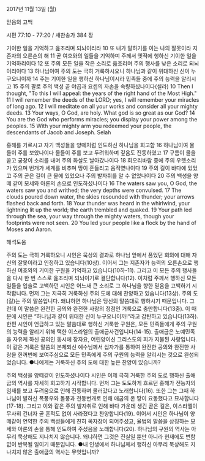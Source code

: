 2017년 11월 13일 (월)

믿음의 고백



시편 77:10 - 77:20 / 새찬송가 384 장


기이한 일을 기억하고 읊조리며 되뇌이리라
10 또 내가 말하기를 이는 나의 잘못이라 지존자의 오른손의 해 11 곧 여호와의 일들을 기억하며 주께서 옛적에 행하신 기이한 일을 기억하리이다 12 또 주의 모든 일을 작은 소리로 읊조리며 주의 행사를 낮은 소리로 되뇌이리이다 13 하나님이여 주의 도는 극히 거룩하시오니 하나님과 같이 위대하신 신이 누구오니이까 14 주는 기이한 일을 행하신 하나님이시라 민족들 중에 주의 능력을 알리시고 15 주의 팔로 주의 백성 곧 야곱과 요셉의 자손을 속량하셨나이다(셀라)
10 Then I thought, "To this I will appeal: the years of the right hand of the Most High." 11 I will remember the deeds of the LORD; yes, I will remember your miracles of long ago. 12 I will meditate on all your works and consider all your mighty deeds. 13 Your ways, O God, are holy. What god is so great as our God? 14 You are the God who performs miracles; you display your power among the peoples. 15 With your mighty arm you redeemed your people, the descendants of Jacob and Joseph. Selah

홍해를 가르시고 자기 백성들을 양떼처럼 인도하신 하나님을 회고함
16 하나님이여 물들이 주를 보았나이다 물들이 주를 보고 두려워하며 깊음도 진동하였고 17 구름이 물을 쏟고 궁창이 소리를 내며 주의 화살도 날아갔나이다 18 회오리바람 중에 주의 우렛소리가 있으며 번개가 세계를 비추며 땅이 흔들리고 움직였나이다 19 주의 길이 바다에 있었고 주의 곧은 길이 큰 물에 있었으나 주의 발자취를 알 수 없었나이다 20 주의 백성을 양 떼 같이 모세와 아론의 손으로 인도하셨나이다
16 The waters saw you, O God, the waters saw you and writhed; the very depths were convulsed. 17 The clouds poured down water, the skies resounded with thunder; your arrows flashed back and forth. 18 Your thunder was heard in the whirlwind, your lightning lit up the world; the earth trembled and quaked. 19 Your path led through the sea, your way through the mighty waters, though your footprints were not seen. 20 You led your people like a flock by the hand of Moses and Aaron.

해석도움





주의 도는 극히 거룩하오니
시인은 묵상의 결과로 하나님 앞에서 품었던 회의에 대해 자신의 잘못이라고 인정하고 있습니다(10상). 이어서 그는 지존자가 능력의 오른손으로 행하신 여호와의 기이한 구원을 기억하고 있습니다(10하-11). 그리고 이 모든 주의 행사들을 다시 한 번 스스로 읊조리며 되뇌이기로 결단합니다(12). 이처럼 주께서 행하신 모든 일들을 입술로 고백하던 시인은 어느새 큰 소리로 그 하나님을 향한 믿음을 고백하기 시작합니다. 먼저 그는 지극히 거룩하신 주의 도에 대해 찬양하고 있습니다(13상). 주의 도(길)는 주의 말씀입니다. 왜냐하면 하나님은 당신의 말씀대로 행하시기 때문입니다. 그런데 이 말씀은 완전한 공의와 완전한 사랑의 정점인 거룩으로 충만합니다(13중). 이 때문에 시인은 “하나님과 같이 위대한 신이 누구오니이까!“라고 감탄하고 있습니다(13하). 한편 시인이 언급하고 있는 말씀대로 행하신 거룩한 구원은, 모든 민족들에게 주의 구원의 능력을 알리기 위해 택한 이스라엘의 출애굽사건입니다(14-15). 출애굽은 노예민족을 자유케 하신 공의인 동시에 장자요, 어린양이신 그리스도의 피가 지불된 사랑입니다. 이 같은 거룩은 말씀의 본체되신 예수님께서 십자가를 통하여 완전한 공의와 완전한 사랑을 한꺼번에 보여주심으로 모든 민족에게 주의 구원의 능력을 알리시는 것으로 완성되었습니다.
●나에게는 거룩하신 주의 도에 대한 높은 찬양이 있습니까?

주의 백성을 양떼같이 인도하셨나이다
시인은 이제 극히 거룩한 주의 도로 행하신 출애굽의 역사를 자세히 회고하기 시작합니다.
먼저 그는 도도하게 흐르던 홍해가 전능자의 임재를 보고 두려움으로 인해 진동하며 물러갔다고 노래합니다(16). 또한 그는 그때 하나님이 발하신 폭풍우와 돌풍과 천둥번개로 인해 애굽의 온 땅이 요동했다고 묘사합니다(17-18). 그리고 이와 같은 주의 발자취로 인해 바다 가운데 생긴 곧은 길은, 이스라엘이 무사히 건너자 곧 흔적도 없이 사라졌다고 찬양합니다(19). 이어서 시인은 하나님이 양떼같이 연약한 주의 백성들에게 친히 목자장이 되어주셨고, 율법의 말씀을 상징하는 모세와 아론의 손을 통해 인도하여 주셨음을 노래합니다(20). 하나님의 구원의 역사는 아무리 묵상해도 지나치지 않습니다. 왜냐하면 그것은 진실일 뿐만 아니라 현재에도 변함없이 반복될 일이기 때문입니다.
●내 인생에서 하나님께서 행하신 아무리 묵상해도 지나치지 않은 출애굽의 역사는 무엇입니까?